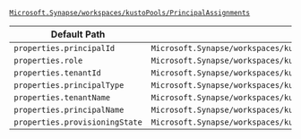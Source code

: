 [`Microsoft.Synapse/workspaces/kustoPools/PrincipalAssignments`](https://docs.microsoft.com/en-us/azure/templates/microsoft.synapse/workspaces/kustopools/principalassignments)

| Default Path | Alias |
|---|---|
| `properties.principalId` | `Microsoft.Synapse/workspaces/kustoPools/principalAssignments/principalId` |
| `properties.role` | `Microsoft.Synapse/workspaces/kustoPools/principalAssignments/role` |
| `properties.tenantId` | `Microsoft.Synapse/workspaces/kustoPools/principalAssignments/tenantId` |
| `properties.principalType` | `Microsoft.Synapse/workspaces/kustoPools/principalAssignments/principalType` |
| `properties.tenantName` | `Microsoft.Synapse/workspaces/kustoPools/principalAssignments/tenantName` |
| `properties.principalName` | `Microsoft.Synapse/workspaces/kustoPools/principalAssignments/principalName` |
| `properties.provisioningState` | `Microsoft.Synapse/workspaces/kustoPools/principalAssignments/provisioningState` |

